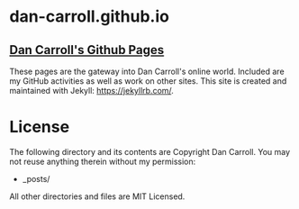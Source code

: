 # dan-carroll.github.io
[Dan Carroll's Github Pages](https://github.com/dan-carroll.github.io)
-------------------------
These pages are the gateway into Dan Carroll's online world. Included are my GitHub activities as well as work on other sites. This site is created and maintained with Jekyll: <https://jekyllrb.com/>.

# License

The following directory and its contents are Copyright Dan Carroll. You may not reuse anything therein without my permission:

* _posts/

All other directories and files are MIT Licensed.
